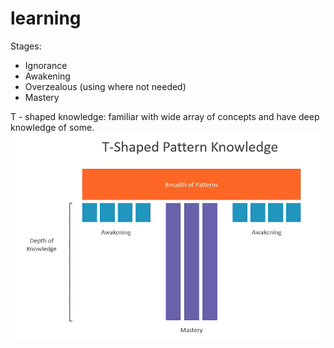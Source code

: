 # learning

Stages:
 - Ignorance
 - Awakening
 - Overzealous (using where not needed)
 - Mastery

T - shaped knowledge: familiar with wide array of concepts and have deep knowledge of some.
![](attachments/2021-05-28-11-10-42.png)


